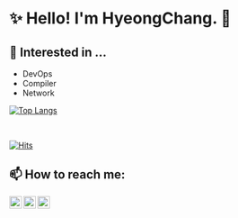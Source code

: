 [facebook]: https://www.facebook.com/hc9904
[instagram]: https://www.instagram.com/anoldstory_
[kakaotalk]: https://open.kakao.com/me/uuu
<!-- -->

# ✨ Hello! I'm HyeongChang. 👋
<!--- 🔭 I’m currently working on Korean Army!-->
<!--- - ⚡ Even if it's completely different, i love studying for my curiosity.-->


## 📕 Interested in ...
- DevOps
- Compiler
- Network

[![Top Langs](https://github-readme-stats.vercel.app/api/top-langs/?username=anoldstory&langs_count=16)](https://github.com/anuraghazra/github-readme-stats)

<br/>

[![Hits](https://hits.seeyoufarm.com/api/count/incr/badge.svg?url=https%3A%2F%2Fgithub.com%2FAnOldStory)](https://hits.seeyoufarm.com)

## 📫 How to reach me:
[<img align="left" alt="AnOldStory | facebook" width="22px" src="https://cdn.jsdelivr.net/npm/simple-icons@3.4.0/icons/facebook.svg" />][facebook]
[<img align="left" alt="AnOldStory | instagram" width="22px" src="https://cdn.jsdelivr.net/npm/simple-icons@v3/icons/instagram.svg" />][instagram]
[<img align="left" alt="AnOldStory | kakaotalk" width="22px" src="https://cdn.jsdelivr.net/npm/simple-icons/icons/kakaotalk.svg" />][kakaotalk]

<!--
**AnOldStory/AnOldStory** is a ✨ _special_ ✨ repository because its `README.md` (this file) appears on your GitHub profile.

Here are some ideas to get you started:

- 🔭 I’m currently working on ...
- 🌱 I’m currently learning ...
- 👯 I’m looking to collaborate on ...
- 🤔 I’m looking for help with ...
- 💬 Ask me about ...
- 📫 How to reach me: ...
- 😄 Pronouns: ...
- ⚡ Fun fact: ...
-->

